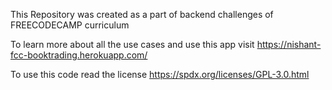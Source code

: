 This Repository was created as a part of backend challenges of FREECODECAMP curriculum

To learn more about all the use cases and use this app visit https://nishant-fcc-booktrading.herokuapp.com/

To use this code read the license https://spdx.org/licenses/GPL-3.0.html
